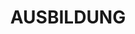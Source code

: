 ---
title: 'AUSBILDUNG'
education:
  - degree: Angewandte Informatik und Messsysteme
    level: Bachelor of Engineering
    institution: Universität Breslau
    period: Okt 2022—Heute
    tags:
      - Programmierung
      - Webentwicklung
      - Computermodellierung
      - Mechanische Analyse & Algebra
      - Physikalische Simulationen
      - Datenanalyse & Visualisierung
      - Datenbanken
      - Spieleentwicklung
  - degree: 'Studentenaustauschprogramm - Informatik'
    level: Bachelor of Engineering
    institution: 'AGH Universität Krakau'
    period: 'Sep 2025 - Feb'
    tags:
      - Materialoptimierung
      - Algorithmen
      - CAD-Konstruktion
      - ANSYS FEA
      - ANSYS Fluent
  - degree: '„ERASMUS“ Studentenaustauschprogramm - Angewandte Physik'
    level: Masterstudium
    institution: 'Universität Turin'
    period: 'Feb 2025 - Jul'
    tags:
      - Lean Management
      - Digitalelektronik
      - Elektronik
      - Maschinelles Lernen in der Physik
      - Algebra & Kryptographie
--- 